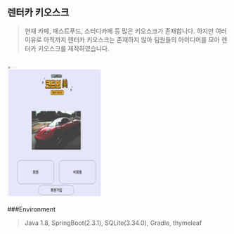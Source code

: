 ## 렌터카 키오스크
> 현재 카페, 패스트푸드, 스터디카페 등 많은 키오스크가 존재합니다.
> 하지만 여러 이유로 아직까지 렌터카 키오스크는 존재하지 않아 팀원들의 아이디어를 모아 렌터카 키오스크를 제작하였습니다.

<br/><img src="./capture/main.png" height="300px" alt="Main"></img>

###Environment
>Java 1.8, SpringBoot(2.3.1), SQLite(3.34.0), Gradle, thymeleaf
